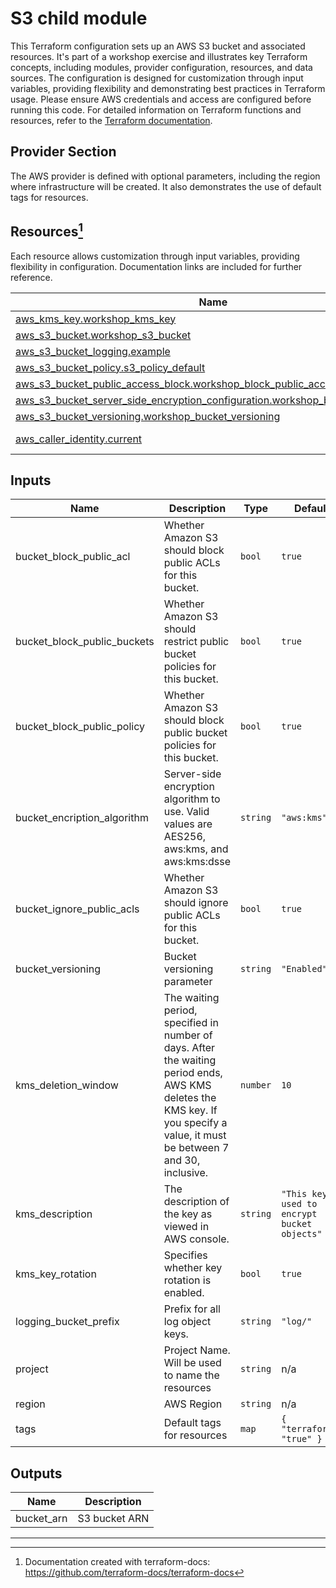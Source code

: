 # S3 child module

This Terraform configuration sets up an AWS S3 bucket and associated resources. It's part of a workshop exercise and illustrates key Terraform concepts, including modules, provider configuration, resources, and data sources. The configuration is designed for customization through input variables, providing flexibility and demonstrating best practices in Terraform usage. Please ensure AWS credentials and access are configured before running this code. For detailed information on Terraform functions and resources, refer to the [Terraform documentation](https://www.terraform.io/docs/language/index.html).

## Provider Section

The AWS provider is defined with optional parameters, including the region where infrastructure
will be created. It also demonstrates the use of default tags for resources.

## Resources[^1]

Each resource allows customization through input variables, providing flexibility in configuration.
Documentation links are included for further reference.

| Name | Type |
|------|------|
| [aws_kms_key.workshop_kms_key](https://registry.terraform.io/providers/hashicorp/aws/latest/docs/resources/kms_key) | resource |
| [aws_s3_bucket.workshop_s3_bucket](https://registry.terraform.io/providers/hashicorp/aws/latest/docs/resources/s3_bucket) | resource |
| [aws_s3_bucket_logging.example](https://registry.terraform.io/providers/hashicorp/aws/latest/docs/resources/s3_bucket_logging) | resource |
| [aws_s3_bucket_policy.s3_policy_default](https://registry.terraform.io/providers/hashicorp/aws/latest/docs/resources/s3_bucket_policy) | resource |
| [aws_s3_bucket_public_access_block.workshop_block_public_access](https://registry.terraform.io/providers/hashicorp/aws/latest/docs/resources/s3_bucket_public_access_block) | resource |
| [aws_s3_bucket_server_side_encryption_configuration.workshop_bucket_encryption](https://registry.terraform.io/providers/hashicorp/aws/latest/docs/resources/s3_bucket_server_side_encryption_configuration) | resource |
| [aws_s3_bucket_versioning.workshop_bucket_versioning](https://registry.terraform.io/providers/hashicorp/aws/latest/docs/resources/s3_bucket_versioning) | resource |
| [aws_caller_identity.current](https://registry.terraform.io/providers/hashicorp/aws/latest/docs/data-sources/caller_identity) | data source |

## Inputs

| Name | Description | Type | Default | Required |
|------|-------------|------|---------|:--------:|
| bucket_block_public_acl | Whether Amazon S3 should block public ACLs for this bucket. | `bool` | `true` | no |
| bucket_block_public_buckets | Whether Amazon S3 should restrict public bucket policies for this bucket. | `bool` | `true` | no |
| bucket_block_public_policy | Whether Amazon S3 should block public bucket policies for this bucket. | `bool` | `true` | no |
| bucket_encription_algorithm | Server-side encryption algorithm to use. Valid values are AES256, aws:kms, and aws:kms:dsse | `string` | `"aws:kms"` | no |
| bucket_ignore_public_acls | Whether Amazon S3 should ignore public ACLs for this bucket. | `bool` | `true` | no |
| bucket_versioning | Bucket versioning parameter | `string` | `"Enabled"` | no |
| kms_deletion_window | The waiting period, specified in number of days. After the waiting period ends, AWS KMS deletes the KMS key. If you specify a value, it must be between 7 and 30, inclusive. | `number` | `10` | no |
| kms_description | The description of the key as viewed in AWS console. | `string` | `"This key is used to encrypt bucket objects"` | no |
| kms_key_rotation | Specifies whether key rotation is enabled. | `bool` | `true` | no |
| logging_bucket_prefix | Prefix for all log object keys. | `string` | `"log/"` | no |
| project | Project Name. Will be used to name the resources | `string` | n/a | yes |
| region | AWS Region | `string` | n/a | yes |
| tags | Default tags for resources | `map` | ```{ "terraform": "true" }``` | no |

## Outputs

| Name | Description |
|------|-------------|
| bucket_arn | S3 bucket ARN |

***
[^1]: Documentation created with terraform-docs: <https://github.com/terraform-docs/terraform-docs>
